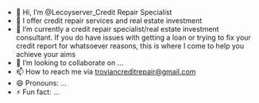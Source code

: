 - 👋 Hi, I’m @Lecoyserver_Credit Repair Specialist
- 👀 I offer credit repair services and real estate investment 
- 🌱 I’m currently a credit repair specialist/real estate investment consultant.
If you do have issues with getting a loan or trying to fix your credit report for whatsoever reasons, this is where I come to help you achieve your aims
- 💞️ I’m looking to collaborate on ...
- 📫 How to reach me via troviancreditrepair@gmail.com
- 😄 Pronouns: ...
- ⚡ Fun fact: ...

<!---
Lecoyserver/Lecoyserver is a ✨ special ✨ repository because its `README.md` (this file) appears on your GitHub profile.
You can click the Preview link to take a look at your changes.
--->
